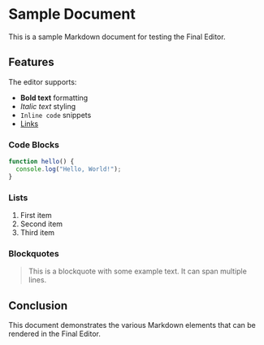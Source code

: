 # Sample Document

This is a sample Markdown document for testing the Final Editor.

## Features

The editor supports:

- **Bold text** formatting
- *Italic text* styling
- `Inline code` snippets
- [Links](https://example.com)

### Code Blocks

```javascript
function hello() {
  console.log("Hello, World!");
}
```

### Lists

1. First item
2. Second item
3. Third item

### Blockquotes

> This is a blockquote with some example text.
> It can span multiple lines.

## Conclusion

This document demonstrates the various Markdown elements that can be rendered in the Final Editor.